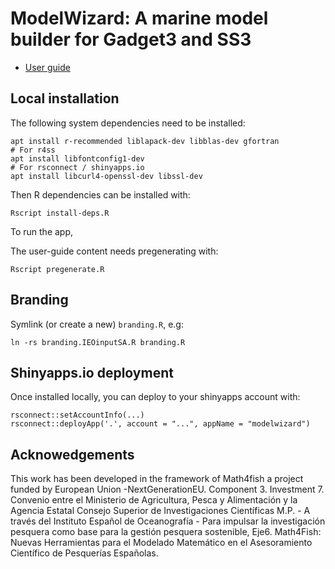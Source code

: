 # ModelWizard: A marine model builder for Gadget3 and SS3

* [User guide](user-guide.md)

## Local installation

The following system dependencies need to be installed:

```
apt install r-recommended liblapack-dev libblas-dev gfortran
# For r4ss
apt install libfontconfig1-dev
# For rsconnect / shinyapps.io
apt install libcurl4-openssl-dev libssl-dev
```

Then R dependencies can be installed with:

```
Rscript install-deps.R
```

To run the app, 

The user-guide content needs pregenerating with:

```
Rscript pregenerate.R
```

## Branding

Symlink (or create a new) ``branding.R``, e.g:

```
ln -rs branding.IEOinputSA.R branding.R
```

## Shinyapps.io deployment

Once installed locally, you can deploy to your shinyapps account with:

```
rsconnect::setAccountInfo(...)
rsconnect::deployApp('.', account = "...", appName = "modelwizard")
```

## Acknowedgements

This work has been developed in the framework of Math4fish a project funded by European Union -NextGenerationEU. Component 3. Investment 7.
Convenio entre el Ministerio de Agricultura,
Pesca y Alimentación y la Agencia Estatal Consejo Superior de Investigaciones Científicas M.P. -
A través del Instituto Español de Oceanografía -
Para impulsar la investigación pesquera como base para la gestión pesquera sostenible, Eje6.
Math4Fish: Nuevas Herramientas para el Modelado Matemático en el Asesoramiento Científico de Pesquerías Españolas.
